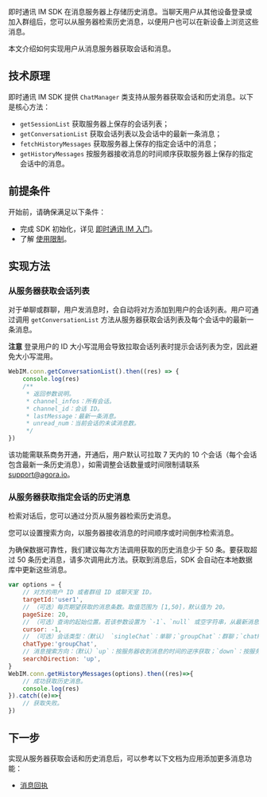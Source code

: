 即时通讯 IM SDK 在消息服务器上存储历史消息。当聊天用户从其他设备登录或加入群组后，您可以从服务器检索历史消息，以便用户也可以在新设备上浏览这些消息。

本文介绍如何实现用户从消息服务器获取会话和消息。

## 技术原理

即时通讯 IM SDK 提供 `ChatManager` 类支持从服务器获取会话和历史消息。以下是核心方法：

- `getSessionList` 获取服务器上保存的会话列表；
- `getConversationList` 获取会话列表以及会话中的最新一条消息；
- `fetchHistoryMessages` 获取服务器上保存的指定会话中的消息；
- `getHistoryMessages` 按服务器接收消息的时间顺序获取服务器上保存的指定会话中的消息。

## 前提条件

开始前，请确保满足以下条件：

- 完成 SDK 初始化，详见 [即时通讯 IM 入门](./agora_chat_get_started_web?platform=Web)。
- 了解 [使用限制](./agora_chat_limitation?platform=Web)。

## 实现方法

### 从服务器获取会话列表

对于单聊或群聊，用户发消息时，会自动将对方添加到用户的会话列表。用户可通过调用 `getConversationList` 方法从服务器获取会话列表及每个会话中的最新一条消息。

**注意**
登录用户的 ID 大小写混用会导致拉取会话列表时提示会话列表为空，因此避免大小写混用。

```javascript
WebIM.conn.getConversationList().then((res) => {
    console.log(res)
    /**
     * 返回参数说明。
     * channel_infos：所有会话。
     * channel_id：会话 ID。
     * lastMessage：最新一条消息。
     * unread_num：当前会话的未读消息数。
     */
})
```

该功能需联系商务开通，开通后，用户默认可拉取 7 天内的 10 个会话（每个会话包含最新一条历史消息），如需调整会话数量或时间限制请联系 [support@agora.io](mailto:support@agora.io)。

### 从服务器获取指定会话的历史消息

检索对话后，您可以通过分页从服务器检索历史消息。

您可以设置搜索方向，以服务器接收消息的时间顺序或时间倒序检索消息。

为确保数据可靠性，我们建议每次方法调用获取的历史消息少于 50 条。要获取超过 50 条历史消息，请多次调用此方法。获取到消息后，SDK 会自动在本地数据库中更新这些消息。

```javascript
var options = {
    // 对方的用户 ID 或者群组 ID 或聊天室 ID。
    targetId:'user1',
    // （可选）每页期望获取的消息条数。取值范围为 [1,50]，默认值为 20。
    pageSize: 20,
    // （可选）查询的起始位置。若该参数设置为 `-1`、`null` 或空字符串，从最新消息开始。
    cursor: -1,
    // （可选）会话类型：（默认） `singleChat`：单聊；`groupChat`：群聊；`chatRoom`：聊天室聊天。
    chatType:'groupChat',
    // 消息搜索方向：（默认）`up`：按服务器收到消息的时间的逆序获取；`down`：按服务器收到消息的时间的正序获取。
    searchDirection: 'up',
}
WebIM.conn.getHistoryMessages(options).then((res)=>{
    // 成功获取历史消息。
    console.log(res)
}).catch((e)=>{
    // 获取失败。
})
```

## 下一步

实现从服务器获取会话和历史消息后，可以参考以下文档为应用添加更多消息功能：

- [消息回执](./agora_chat_message_receipt_web?platform=Web)